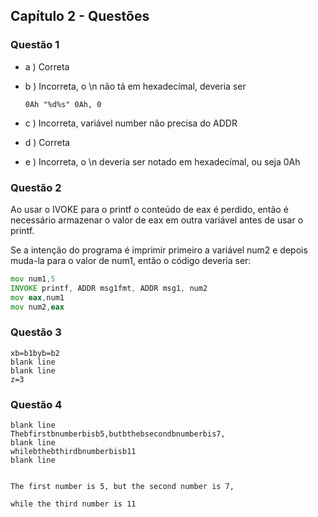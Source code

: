 ## Capítulo 2 - Questões

### Questão 1

- a )  Correta

- b ) Incorreta, o \n não tá em hexadecímal, deveria ser 

     `0Ah "%d%s" 0Ah, 0`

- c ) Incorreta, variável number não precisa do ADDR 

- d ) Correta

- e ) Incorreta, o \n deveria ser notado em hexadecímal, ou seja 0Ah

### Questão 2


Ao usar o IVOKE para o printf o conteúdo de eax é perdido, então é necessário armazenar o valor de eax em outra variável antes de usar o printf.

Se a intenção do programa é imprimir primeiro a variável num2 e depois muda-la para o valor de num1, então o código deveria ser:

```asm
mov num1,5
INVOKE printf, ADDR msg1fmt, ADDR msg1, num2
mov eax,num1
mov num2,eax
```

### Questão 3

```
xb=b1byb=b2
blank line
blank line
z=3
```

### Questão 4

```
blank line
Thebfirstbnumberbisb5,butbthebsecondbnumberbis7,
blank line
whilebthebthirdbnumberbisb11
blank line
```

```

The first number is 5, but the second number is 7,

while the third number is 11

```